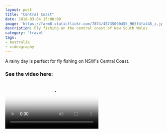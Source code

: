 ```yaml
---
layout: post
title: "Central Coast"
date: 2018-03-04 15:00:00
image: 'https://farm8.staticflickr.com/7874/45735090455_965f4fa445_z.jpg'
description: Fly fishing on the central coast of New South Wales
category: 'travel'
tags:
- Australia
- videography
---
```


A rainy day is perfect for fly fishing on NSW's Central Coast.

### See the video here:

<div class="embed-bg">
  <div class="video-embed">
    <script src="{{ "/assets/js/plyr.polyfilled.min.js" | prepend: site.baseurl }}"></script>
    <video id="player" controls playsineline poster="https://farm5.staticflickr.com/4909/46398766562_8e133df797_z.jpg">
  <source src="https://www.flickr.com/photos/162779846@N06/46398766562/play/hd/8e133df797/" type="video/mp4" size="1080">:
  <source src="https://www.flickr.com/photos/162779846@N06/46398766562/play/site/8e133df797/" type="video/mp4" size="360">:
  <!-- Fallback for browsers that don't support the <video> element -->
  HTML5 Video not available in your browser
  </video>
  <script>const player = new Plyr('#player', {controls: ['play-large', 'play', 'progress', 'settings', 'fullscreen'], settings: ['quality'], keyboard: { focused: true, global: true}}); window.player = player;</script>
  </div>
</div>
